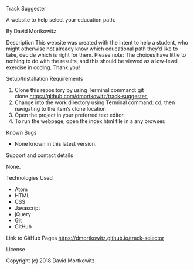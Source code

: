 Track Suggester

A website to help select your education path.

By David Mortkowitz

Description
This website was created with the intent to help a student, who might otherwise not already know which educational path they’d like to take, decide which is right for them. Please note: The choices have little to nothing to do with the results, and this should be viewed as a low-level exercise in coding. Thank you!

Setup/Installation Requirements
1. Clone this repository by using Terminal command: git clone https://github.com/dmortkowitz/track-suggester 
2. Change into the work directory using Terminal command: cd,  then navigating to the item’s clone location 
3. Open the project in your preferred text editor. 
4. To run the webpage, open the index.html file in a any browser. 

Known Bugs
* None known in this latest version.

Support and contact details

None.

Technologies Used
* Atom
* HTML
* CSS
* Javascript
* jQuery
* Git
* GitHub

Link to GitHub Pages
https://dmortkowitz.github.io/track-selector

License

Copyright (c) 2018 David Mortkowitz
